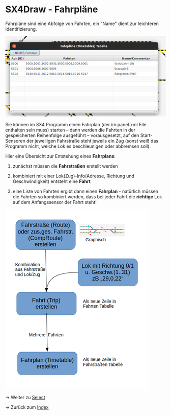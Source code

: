 # SX4Draw - Fahrpläne

Fahrpläne sind eine Abfolge von Fahrten, ein "Name" dient zur leichteren Identifizierung.

![](img22a.png)

Sie können im SX4 Programm einen Fahrplan (der im panel.xml File enthalten sein muss) starten – dann 
werden die Fahrten in der gespeicherten  Reihenfolge ausgeführt – vorausgesetzt, auf den Start-Sensoren 
der jeweiligen Fahrstraße steht jeweils ein Zug (sonst weiß das Programm nicht, welche Lok es beschleunigen
 oder abbremsen soll).

Hier eine Übersicht zur Entstehung eines **Fahrplans**:

1. zunächst müssen die **Fahrstraßen** erstellt werden

2. kombiniert mit einer Lok(Zug)-Info(Adresse, Richtung und Geschwindigkeit) entsteht eine **Fahrt**

3. eine Liste von Fahrten ergibt dann einen **Fahrplan** - natürlich müssen die Fahrten so kombiniert werden, 
dass bei jeder Fahrt die **richtige** Lok auf dem Anfangssensor der Fahrt steht!

![](img22.png)



-> Weiter zu [Select](12-Select.md)

-> Zurück zum [Index](index.md)
